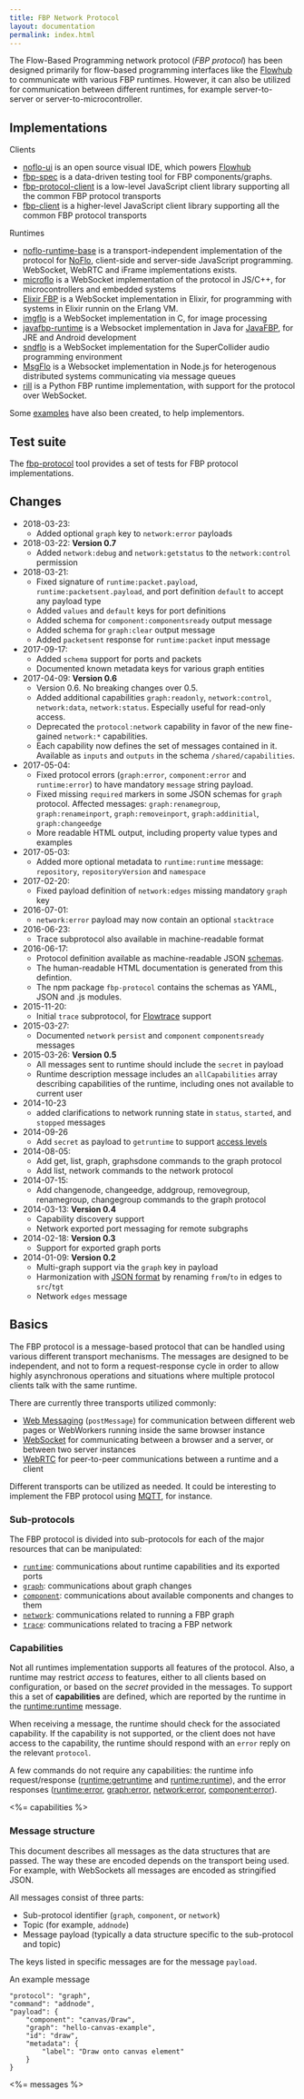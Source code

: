 ```yaml
---
title: FBP Network Protocol
layout: documentation
permalink: index.html
---
```

The Flow-Based Programming network protocol (*FBP protocol*) has been designed primarily for flow-based programming interfaces like the [Flowhub](https://flowhub.io) to communicate with various FBP runtimes. However, it can also be utilized for communication between different runtimes, for example server-to-server or server-to-microcontroller.

## Implementations

Clients

* [noflo-ui](https://github.com/noflo/noflo-ui) is an open source visual IDE, which powers [Flowhub](http://flowhub.io)
* [fbp-spec](https://github.com/flowbased/fbp-spec) is a data-driven testing tool for FBP components/graphs.
* [fbp-protocol-client](https://github.com/flowbased/fbp-protocol-client) is a low-level JavaScript client library supporting all the common FBP protocol transports
* [fbp-client](https://github.com/flowbased/fbp-client) is a higher-level JavaScript client library supporting all the common FBP protocol transports

Runtimes

* [noflo-runtime-base](https://github.com/noflo/noflo-runtime-base) is a transport-independent implementation of the protocol for [NoFlo](http://noflojs.org), client-side and server-side JavaScript programming. WebSocket, WebRTC and iFrame implementations exists.
* [microflo](https://github.com/jonnor/microflo) is a WebSocket implementation of the protocol in JS/C++, for microcontrollers and embedded systems
* [Elixir FBP](http://www.elixirfbp.org/) is a WebSocket implementation in Elixir, for programming with systems in Elixir runnin on the Erlang VM.
* [imgflo](https://github.com/jonnor/imgflo) is a WebSocket implementation in C, for image processing
* [javafbp-runtime](https://github.com/jonnor/javafbp-runtime) is a Websocket implementation in Java for [JavaFBP](https://github.com/jpaulm/javafbp), for JRE and Android development
* [sndflo](https://github.com/jonnor/sndflo) is a WebSocket implementation for the SuperCollider audio programming environment
* [MsgFlo](https://github.com/the-grid/msgflo) is a Websocket implementation in Node.js for heterogenous distributed systems communicating via message queues
* [rill](https://github.com/PermaData/rill) is a Python FBP runtime implementation, with support for the protocol over WebSocket.

Some [examples](https://github.com/flowbased/protocol-examples) have also been created, to help implementors.

## Test suite

The [fbp-protocol](https://github.com/flowbased/fbp-protocol) tool provides a set of tests for FBP protocol implementations.

## Changes

* 2018-03-23:
  - Added optional `graph` key to `network:error` payloads
* 2018-03-22: **Version 0.7**
  - Added `network:debug` and `network:getstatus` to the `network:control` permission
* 2018-03-21:
  - Fixed signature of `runtime:packet.payload`, `runtime:packetsent.payload`, and port definition `default` to accept any payload type
  - Added `values` and `default` keys for port definitions
  - Added schema for `component:componentsready` output message
  - Added schema for `graph:clear` output message
  - Added `packetsent` response for `runtime:packet` input message
* 2017-09-17:
  - Added `schema` support for ports and packets
  - Documented known metadata keys for various graph entities
* 2017-04-09: **Version 0.6**
  - Version 0.6. No breaking changes over 0.5.
  - Added additional capabilities `graph:readonly`, `network:control`, `network:data`, `network:status`. Especially useful for read-only access.
  - Deprecated the `protocol:network` capability in favor of the new fine-gained `network:*` capabilities.
  - Each capability now defines the set of messages contained in it. Available as `inputs` and `outputs` in the schema `/shared/capabilities`.
* 2017-05-04:
  - Fixed protocol errors (`graph:error`, `component:error` and `runtime:error`) to have mandatory `message` string payload.
  - Fixed missing `required` markers in some JSON schemas for `graph` protocol. Affected messages:
`graph:renamegroup`, `graph:renameinport`, `graph:removeinport`, `graph:addinitial`, `graph:changeedge`
  - More readable HTML output, including property value types and examples
* 2017-05-03:
  - Added more optional metadata to `runtime:runtime` message: `repository`, `repositoryVersion` and `namespace`
* 2017-02-20:
  - Fixed payload definition of `network:edges` missing mandatory `graph` key
* 2016-07-01:
  - `network:error` payload may now contain an optional `stacktrace`
* 2016-06-23:
  - Trace subprotocol also available in machine-readable format
* 2016-06-17:
  - Protocol definition available as machine-readable JSON [schemas](https://github.com/flowbased/fbp-protocol/tree/master/schema/yaml).
  - The human-readable HTML documentation is generated from this defintion.
  - The npm package `fbp-protocol` contains the schemas as YAML, JSON and .js modules.
* 2015-11-20:
  - Initial `trace` subprotocol, for [Flowtrace](https://github.com/flowbased/flowtrace) support
* 2015-03-27:
  - Documented `network` `persist` and `component` `componentsready` messages
* 2015-03-26: **Version 0.5**
  - All messages sent to runtime should include the `secret` in payload
  - Runtime description message includes an `allCapabilities` array describing capabilities of the runtime, including ones not available to current user
* 2014-10-23
  - added clarifications to network running state in `status`, `started`, and `stopped` messages
* 2014-09-26
  - Add `secret` as payload to `getruntime` to support [access levels](https://github.com/noflo/noflo-ui/issues/278)
* 2014-08-05:
  - Add get, list, graph, graphsdone commands to the graph protocol
  - Add list, network commands to the network protocol
* 2014-07-15:
  - Add changenode, changeedge, addgroup, removegroup, renamegroup,
    changegroup commands to the graph protocol
* 2014-03-13: **Version 0.4**
  - Capability discovery support
  - Network exported port messaging for remote subgraphs
* 2014-02-18: **Version 0.3**
  - Support for exported graph ports
* 2014-01-09: **Version 0.2**
  - Multi-graph support via the `graph` key in payload
  - Harmonization with [JSON format](http://noflojs.org/documentation/json/) by renaming `from`/`to` in edges to `src`/`tgt`
  - Network `edges` message

## Basics

The FBP protocol is a message-based protocol that can be handled using various different transport mechanisms. The messages are designed to be independent, and not to form a request-response cycle in order to allow highly asynchronous operations and situations where multiple protocol clients talk with the same runtime.

There are currently three transports utilized commonly:

* [Web Messaging](http://en.wikipedia.org/wiki/Web_Messaging) (`postMessage`) for communication between different web pages or WebWorkers running inside the same browser instance
* [WebSocket](http://en.wikipedia.org/wiki/WebSocket) for communicating between a browser and a server, or between two server instances
* [WebRTC](http://en.wikipedia.org/wiki/WebRTC) for peer-to-peer communications between a runtime and a client

Different transports can be utilized as needed. It could be interesting to implement the FBP protocol using [MQTT](http://en.wikipedia.org/wiki/MQ_Telemetry_Transport), for instance.

### Sub-protocols

The FBP protocol is divided into sub-protocols for each of the major resources that can be manipulated:

* [`runtime`](#runtime-protocol): communications about runtime capabilities and its exported ports
* [`graph`](#graph-protocol): communications about graph changes
* [`component`](#component-protocol): communications about available components and changes to them
* [`network`](#network-protocol): communications related to running a FBP graph
* [`trace`](#trace-protocol): communications related to tracing a FBP network

### Capabilities

Not all runtimes implementation supports all features of the protocol. Also, a runtime may restrict *access* to features, either to all clients based on configuration, or based on the *secret* provided in the messages. To support this a set of **capabilities** are defined, which are reported by the runtime in the [runtime:runtime](#runtime-runtime) message.

When receiving a message, the runtime should check for the associated capability. If the capability is not supported, or the client does not have access to the capability, the runtime should respond with an `error` reply on the relevant `protocol`.

A few commands do not require any capabilities: the runtime info request/response ([runtime:getruntime](#runtime-getruntime) and [runtime:runtime](#runtime-runtime)), and the error responses ([runtime:error](#runtime-error), [graph:error](#graph-error), [network:error](#network-error), [component:error](#component-error)).

<%= capabilities %>

### Message structure

This document describes all messages as the data structures that are passed. The way these are encoded depends on the transport being used. For example, with WebSockets all messages are encoded as stringified JSON.

All messages consist of three parts:

* Sub-protocol identifier (`graph`, `component`, or `network`)
* Topic (for example, `addnode`)
* Message payload (typically a data structure specific to the sub-protocol and topic)

The keys listed in specific messages are for the message `payload`.

An example message
```
"protocol": "graph",
"command": "addnode",
"payload": {
	"component": "canvas/Draw",
	"graph": "hello-canvas-example",
	"id": "draw",
	"metadata": {
		"label": "Draw onto canvas element"
	}
}
```

<%= messages %>

